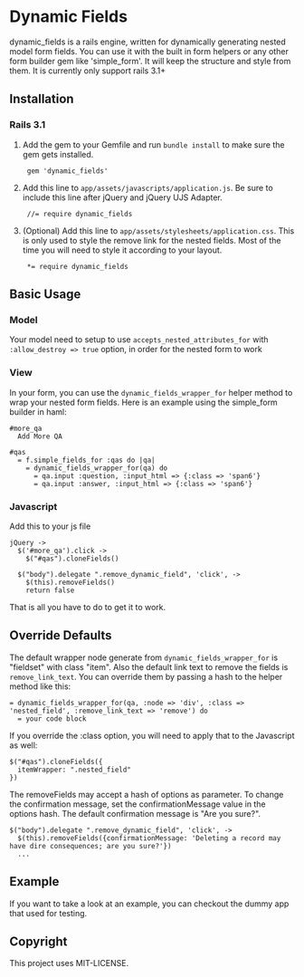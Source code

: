 Dynamic Fields
=====================

dynamic_fields is a rails engine, written for dynamically generating nested model form fields.  You can use it with the built in form helpers or any other form builder gem like 'simple_form'. It will keep the structure and style from them. It is currently only support rails 3.1+


Installation
-----------

### Rails 3.1

1. Add the gem to your Gemfile and run `bundle install` to make sure the gem gets installed.

        gem 'dynamic_fields'

2. Add this line to `app/assets/javascripts/application.js`. Be sure to include this line after jQuery and jQuery UJS Adapter.

        //= require dynamic_fields

3. (Optional) Add this line to `app/assets/stylesheets/application.css`. This is only used to style the remove link for the nested fields. Most of the time you will need to style it according to your layout.

        *= require dynamic_fields



Basic Usage
-----------

### Model

Your model need to setup to use `accepts_nested_attributes_for` with `:allow_destroy => true` option, in order for the nested form to work

### View

In your form, you can use the `dynamic_fields_wrapper_for` helper method to wrap your nested form fields.
Here is an example using the simple_form builder in haml:

    #more_qa
      Add More QA

    #qas
      = f.simple_fields_for :qas do |qa|
        = dynamic_fields_wrapper_for(qa) do
          = qa.input :question, :input_html => {:class => 'span6'}
          = qa.input :answer, :input_html => {:class => 'span6'}


### Javascript

Add this to your js file

    jQuery ->
      $('#more_qa').click ->
        $("#qas").cloneFields()

      $("body").delegate ".remove_dynamic_field", 'click', ->
        $(this).removeFields()
        return false



That is all you have to do to get it to work.


Override Defaults
-----------------

The default wrapper node generate from `dynamic_fields_wrapper_for` is "fieldset" with class "item".
Also the default link text to remove the fields is `remove_link_text`.
You can override them by passing a hash to the helper method like this:

    = dynamic_fields_wrapper_for(qa, :node => 'div', :class => 'nested_field', :remove_link_text => 'remove') do
      = your code block

If you override the :class option, you will need to apply that to the Javascript as well:

    $("#qas").cloneFields({
      itemWrapper: ".nested_field"
    })

The removeFields may accept a hash of options as parameter. To change the confirmation message,
set the confirmationMessage value in the options hash. The default confirmation message is "Are you sure?".

    $("body").delegate ".remove_dynamic_field", 'click', ->
      $(this).removeFields({confirmationMessage: 'Deleting a record may have dire consequences; are you sure?'})
      ...

Example
--------

If you want to take a look at an example, you can checkout the dummy app that used for testing.



Copyright
--------
This project uses MIT-LICENSE.